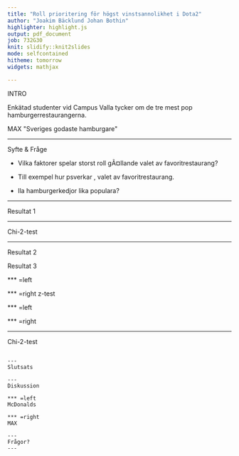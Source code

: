 ```yaml
---
title: "Roll prioritering för högst vinstsannolikhet i Dota2"
author: "Joakim Bäcklund Johan Bothin"
highlighter: highlight.js
output: pdf_document
job: 732G30
knit: slidify::knit2slides
mode: selfcontained
hitheme: tomorrow
widgets: mathjax

---
```




INTRO

Enkätad studenter vid Campus Valla tycker om de tre mest pop hamburgerrestaurangerna.

MAX
"Sveriges godaste hamburgare"

---
Syfte & Fråge


- Vilka faktorer spelar storst roll gÃ¤llande valet av favoritrestaurang?

- Till exempel hur psverkar , valet av favoritrestaurang.

- lla hamburgerkedjor lika populara?



---

Resultat 1



---
Chi-2-test



---
Resultat 2




Resultat 3

*** =left


*** =right
z-test


*** =left



*** =right


---
Chi-2-test


```

---
Slutsats

--- 
Diskussion

*** =left
McDonalds

*** =right
MAX

---
Frågor?
---




